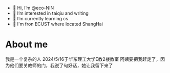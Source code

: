 - 👋 Hi, I’m @eco-NIN
- 👀 I’m interested in taiqiu and writing
- 🌱 I’m currently learning cs
- 💞️ I'm fron ECUST where located ShangHai

# About me
我是一个复杂的人
2024/5/16于华东理工大学E教2楼教室
阿姨要把我赶走了，因为他们要关教师的门，我说了句好话，她让我留下来了
<!---
备注
--->
